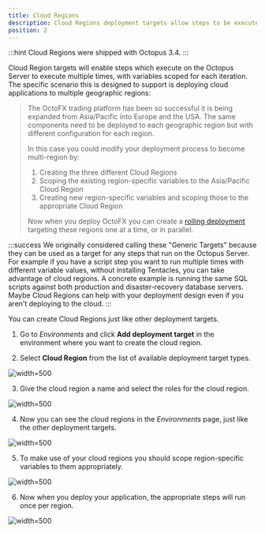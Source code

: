 ```yaml
---
title: Cloud Regions
description: Cloud Regions deployment targets allow steps to be executed multiple times to support deploying cloud applications in numerous geographic regions.
position: 2
---
```


:::hint
Cloud Regions were shipped with Octopus 3.4.
:::

Cloud Region targets will enable steps which execute on the Octopus Server to execute multiple times, with variables scoped for each iteration. The specific scenario this is designed to support is deploying cloud applications to multiple geographic regions:

> The OctoFX trading platform has been so successful it is being expanded from Asia/Pacific into Europe and the USA. The same components need to be deployed to each geographic region but with different configuration for each region.
> 
> 
> In this case you could modify your deployment process to become multi-region by:
> 
> 1. Creating the three different Cloud Regions
> 2. Scoping the existing region-specific variables to the Asia/Pacific Cloud Region
> 3. Creating new region-specific variables and scoping those to the appropriate Cloud Region
> 
> 
> 
> Now when you deploy OctoFX you can create a [rolling deployment](/docs/patterns/rolling-deployments.md) targeting these regions one at a time, or in parallel.

:::success
We originally considered calling these "Generic Targets" because they can be used as a target for any steps that run on the Octopus Server. For example if you have a script step you want to run multiple times with different variable values, without installing Tentacles, you can take advantage of cloud regions. A concrete example is running the same SQL scripts against both production and disaster-recovery database servers. Maybe Cloud Regions can help with your deployment design even if you aren't deploying to the cloud.
:::

You can create Cloud Regions just like other deployment targets.

1. Go to *Environments* and click **Add deployment target** in the environment where you want to create the cloud region.

2. Select **Cloud Region** from the list of available deployment target types.

![](https://i.octopus.com/blog/201604-2016-04-0715_35_30-cloud_region_target-PEQY.png "width=500")

3. Give the cloud region a name and select the roles for the cloud region.

![](https://i.octopus.com/blog/201604-2016-04-0715_40_07-cloud_region_details-TSJY.png "width=500")

4. Now you can see the cloud regions in the *Environments* page, just like the other deployment targets.

![](https://i.octopus.com/blog/201604-2016-04-0715_48_45-cloud_target_environment-VRKV.png "width=500")

5. To make use of your cloud regions you should scope region-specific variables to them appropriately.

![](https://i.octopus.com/blog/201604-2016-04-0722_48_54-cloud_region_variables-4L36.png "width=500")

6. Now when you deploy your application, the appropriate steps will run once per region.

![](https://i.octopus.com/blog/201604-2016-04-0723_25_07-cloud_region_deploy_log-ZR4J.png "width=500")
